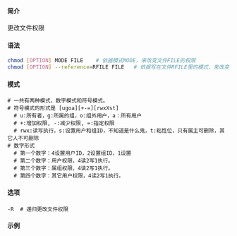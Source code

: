 #### 简介

更改文件权限

#### 语法

```bash
chmod [OPTION] MODE FILE	# 依据模式MODE，来改变文件FILE的权限
chmod [OPTION] --reference=RFILE FILE	# 依据写在文件RFILE里的模式，来改变文件FILE的权限
```

#### 模式

```
# 一共有两种模式，数字模式和符号模式。
# 符号模式的形式是 [ugoa][+-=][rwxXst]
  # u:所有者，g:所属的组，o:组外用户，a：所有用户
  # +:增加权限, -:减少权限, =:指定权限
  # rwx:读写执行，s:设置用户和组ID，不知道是什么鬼，t:粘性位，只有属主可删除，其它人不可删除
# 数字形式
  # 第一个数字：4设置用户ID，2设置组ID，1设置
  # 第二个数字：用户权限，4读2写1执行。
  # 第三个数字：属组权限，4读2写1执行。
  # 第四个数字：其它用户权限，4读2写1执行。
```

#### 选项

```
-R 	# 递归更改文件权限
```



#### 示例

```bash

```

